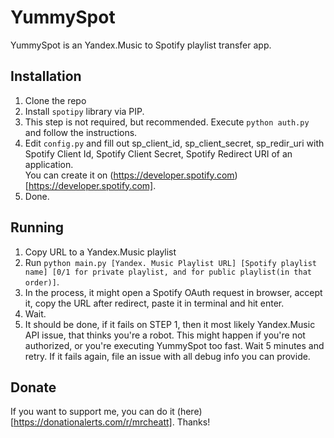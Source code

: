 # YummySpot
YummySpot is an Yandex.Music to Spotify playlist transfer app.

## Installation
1. Clone the repo
2. Install `spotipy` library via PIP.
3. This step is not required, but recommended. Execute `python auth.py` and follow the instructions.
4. Edit `config.py` and fill out sp_client_id, sp_client_secret, sp_redir_uri with Spotify Client Id, Spotify Client Secret, Spotify Redirect URI of an application. <br>
You can create it on (https://developer.spotify.com)[https://developer.spotify.com].
5. Done.

## Running
1. Copy URL to a Yandex.Music playlist
2. Run `python main.py [Yandex. Music Playlist URL] [Spotify playlist name] [0/1 for private playlist, and for public playlist(in that order)]`.
3. In the process, it might open a Spotify OAuth request in browser, accept it, copy the URL after redirect, paste it in terminal and hit enter. 
4. Wait.
5. It should be done, if it fails on STEP 1, then it most likely Yandex.Music API issue, that thinks you're a robot. This might happen if you're not authorized, or you're executing YummySpot too fast. Wait 5 minutes and retry. If it fails again, file an issue with all debug info you can provide.

## Donate
If you want to support me, you can do it (here)[https://donationalerts.com/r/mrcheatt].
Thanks!
